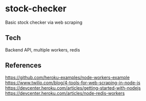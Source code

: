 # stock-checker
Basic stock checker via web scraping

## Tech
Backend API, multiple workers, redis

## References
https://github.com/heroku-examples/node-workers-example
https://www.twilio.com/blog/4-tools-for-web-scraping-in-node-js
https://devcenter.heroku.com/articles/getting-started-with-nodejs
https://devcenter.heroku.com/articles/node-redis-workers
